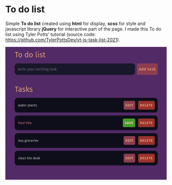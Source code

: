 # To do list

Simple __To do list__  created using __html__ for display, __scss__ for style and javascript library __jQuery__ for interactive part of the page. 
I made this To do list using Tyler Potts' tutorial (source code: https://github.com/TylerPottsDev/yt-js-task-list-2021). 

![alt text](https://github.com/winterBeka97/to-do-list/blob/main/public/to-do-list.png?raw=true)